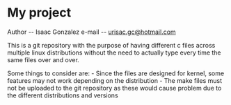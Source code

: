 # My project
Author -- Isaac Gonzalez
e-mail -- urisac.gc@hotmail.com

This is a git repository with the purpose 
of having different c files across multiple linux distributions
without the need to actually type every time the same files
over and over. 

Some things to consider are:
	- Since the files are designed for kernel, some features may 
		not work depending on the distribution
	- The make files must not be uploaded to the git repository 
		as these would cause problem due to the different distributions and versions

